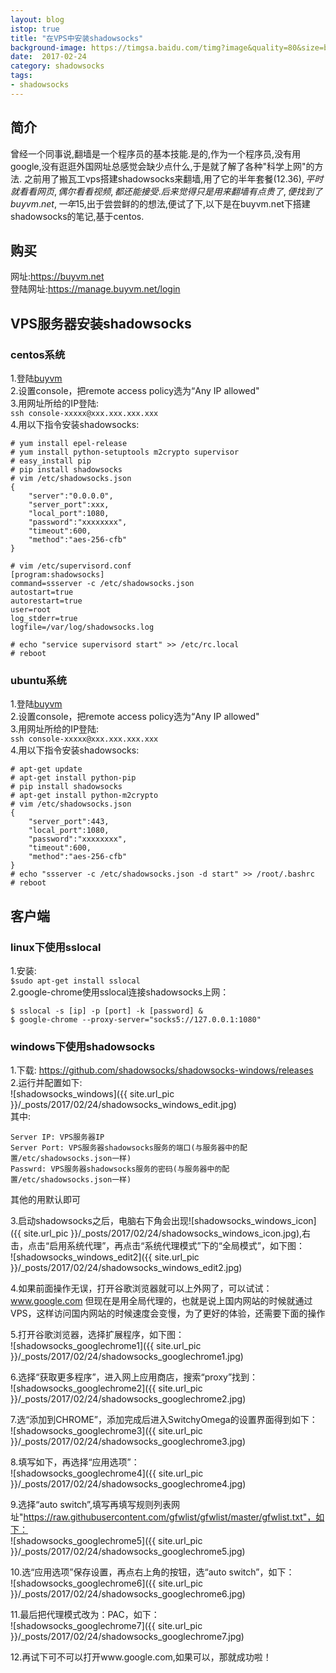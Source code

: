 ```yaml
---
layout: blog
istop: true
title: "在VPS中安装shadowsocks"
background-image: https://timgsa.baidu.com/timg?image&quality=80&size=b9999_10000&sec=1530865953&di=3554491eaada111991306a80832ffb22&imgtype=jpg&er=1&src=http%3A%2F%2Fn1.itc.cn%2Fimg8%2Fwb%2Fsmccloud%2Frecom%2F2015%2F07%2F14%2F143686120068151458.JPEG
date:  2017-02-24
category: shadowsocks
tags:
- shadowsocks
---
```


## 简介
曾经一个同事说,翻墙是一个程序员的基本技能.是的,作为一个程序员,没有用google,没有逛逛外国网址总感觉会缺少点什么,于是就了解了各种"科学上网"的方法.
之前用了搬瓦工vps搭建shadowsocks来翻墙,用了它的半年套餐($12.36),平时就看看网页,偶尔看看视频,都还能接受.后来觉得只是用来翻墙有点贵了,便找到了buyvm.net,一年$15,出于尝尝鲜的的想法,便试了下,以下是在buyvm.net下搭建shadowsocks的笔记,基于centos.

## 购买
网址:https://buyvm.net  
登陆网址:https://manage.buyvm.net/login

## VPS服务器安装shadowsocks  
### centos系统  
1.登陆[buyvm](https://manage.buyvm.net/login)  
2.设置console，把remote access policy选为“Any IP allowed"  
3.用网址所给的IP登陆:  
`ssh console-xxxxx@xxx.xxx.xxx.xxx`  
4.用以下指令安装shadowsocks:  
```
# yum install epel-release
# yum install python-setuptools m2crypto supervisor
# easy_install pip
# pip install shadowsocks
# vim /etc/shadowsocks.json
{
    "server":"0.0.0.0",
    "server_port":xxx,
    "local_port":1080,
    "password":"xxxxxxxx",
    "timeout":600,
    "method":"aes-256-cfb"
}

# vim /etc/supervisord.conf
[program:shadowsocks]
command=ssserver -c /etc/shadowsocks.json
autostart=true
autorestart=true
user=root
log_stderr=true
logfile=/var/log/shadowsocks.log

# echo "service supervisord start" >> /etc/rc.local
# reboot
```  
### ubuntu系统  
1.登陆[buyvm](https://manage.buyvm.net/login)  
2.设置console，把remote access policy选为“Any IP allowed"  
3.用网址所给的IP登陆:  
`ssh console-xxxxx@xxx.xxx.xxx.xxx`  
4.用以下指令安装shadowsocks:  
```
# apt-get update
# apt-get install python-pip
# pip install shadowsocks
# apt-get install python-m2crypto
# vim /etc/shadowsocks.json
{
    "server_port":443,
    "local_port":1080,
    "password":"xxxxxxxx",
    "timeout":600,
    "method":"aes-256-cfb"
}
# echo "ssserver -c /etc/shadowsocks.json -d start" >> /root/.bashrc
# reboot
```  

## 客户端
### linux下使用sslocal
1.安装:  
`$sudo apt-get install sslocal`  
2.google-chrome使用sslocal连接shadowsocks上网：  
```
$ sslocal -s [ip] -p [port] -k [password] &
$ google-chrome --proxy-server="socks5://127.0.0.1:1080"
```
### windows下使用shadowsocks
1.下载: https://github.com/shadowsocks/shadowsocks-windows/releases  
2.运行并配置如下:  
![shadowsocks_windows]({{ site.url_pic }}/_posts/2017/02/24/shadowsocks_windows_edit.jpg)  
其中:  
```
Server IP: VPS服务器IP
Server Port: VPS服务器shadowsocks服务的端口(与服务器中的配置/etc/shadowsocks.json一样)
Passwrd: VPS服务器shadowsocks服务的密码(与服务器中的配置/etc/shadowsocks.json一样)
```
其他的用默认即可

3.启动shadowsocks之后，电脑右下角会出现![shadowsocks_windows_icon]({{ site.url_pic }}/_posts/2017/02/24/shadowsocks_windows_icon.jpg),右击，点击“启用系统代理”，再点击“系统代理模式”下的“全局模式”，如下图：  
![shadowsocks_windows_edit2]({{ site.url_pic }}/_posts/2017/02/24/shadowsocks_windows_edit2.jpg)

4.如果前面操作无误，打开谷歌浏览器就可以上外网了，可以试试：www.google.com
但现在是用全局代理的，也就是说上国内网站的时候就通过VPS，这样访问国内网站的时候速度会变慢，为了更好的体验，还需要下面的操作

5.打开谷歌浏览器，选择扩展程序，如下图：  
![shadowsocks_googlechrome1]({{ site.url_pic }}/_posts/2017/02/24/shadowsocks_googlechrome1.jpg)

6.选择“获取更多程序”，进入网上应用商店，搜索“proxy”找到：  
![shadowsocks_googlechrome2]({{ site.url_pic }}/_posts/2017/02/24/shadowsocks_googlechrome2.jpg)

7.选“添加到CHROME”，添加完成后进入SwitchyOmega的设置界面得到如下：  
![shadowsocks_googlechrome3]({{ site.url_pic }}/_posts/2017/02/24/shadowsocks_googlechrome3.jpg)

8.填写如下，再选择“应用选项”：  
![shadowsocks_googlechrome4]({{ site.url_pic }}/_posts/2017/02/24/shadowsocks_googlechrome4.jpg)

9.选择“auto switch”,填写再填写规则列表网址"https://raw.githubusercontent.com/gfwlist/gfwlist/master/gfwlist.txt"，如下：  
![shadowsocks_googlechrome5]({{ site.url_pic }}/_posts/2017/02/24/shadowsocks_googlechrome5.jpg)

10.选“应用选项”保存设置，再点右上角的按钮，选“auto switch”，如下：  
![shadowsocks_googlechrome6]({{ site.url_pic }}/_posts/2017/02/24/shadowsocks_googlechrome6.jpg)

11.最后把代理模式改为：PAC，如下：  
![shadowsocks_googlechrome7]({{ site.url_pic }}/_posts/2017/02/24/shadowsocks_googlechrome7.jpg)

12.再试下可不可以打开www.google.com,如果可以，那就成功啦！
